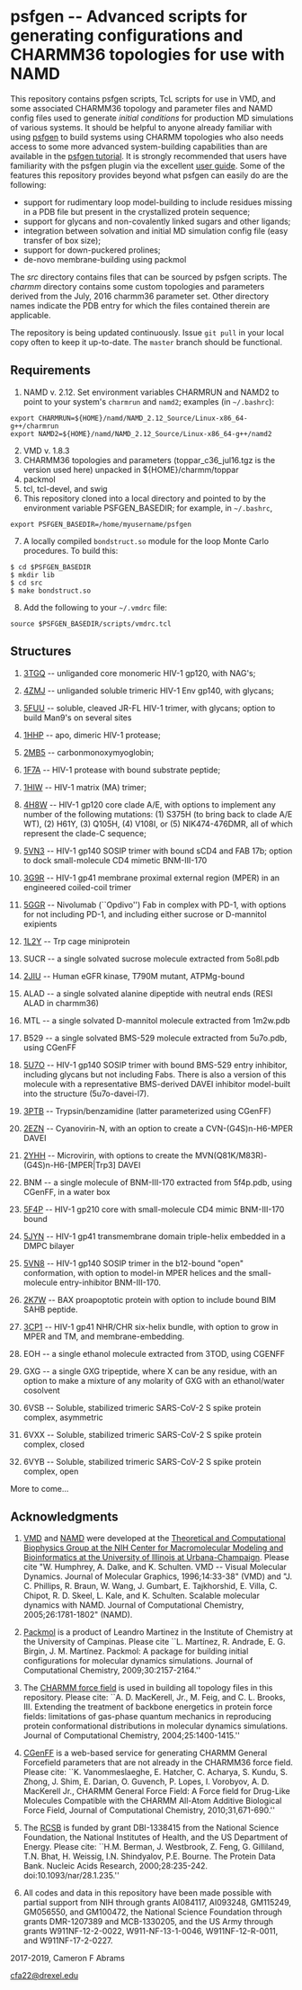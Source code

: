 # psfgen -- Advanced scripts for generating configurations and CHARMM36 topologies for use with NAMD

This repository contains psfgen scripts, TcL scripts for use in VMD, and some associated CHARMM36 topology and parameter files and NAMD config files used to generate _initial conditions_ for production MD simulations of various systems.  It should be helpful to anyone already familiar with using [psfgen](https://www.ks.uiuc.edu/Research/vmd/plugins/psfgen) to build systems using CHARMM topologies who also needs access to some more advanced system-building capabilities than are available in the [psfgen tutorial](https://www.ks.uiuc.edu/Research/namd/tutorial/NCSA2002/hands-on).  It is strongly recommended that users have familiarity with the psfgen plugin via the excellent [user guide](https://www.ks.uiuc.edu/Research/vmd/plugins/psfgen/ug.pdf). Some of the features this repository provides beyond what psfgen can easily do are the following:

* support for rudimentary loop model-building to include residues missing in a PDB file but present in the crystallized protein sequence;
* support for glycans and non-covalently linked sugars and other ligands;
* integration between solvation and initial MD simulation config file (easy transfer of box size);
* support for down-puckered prolines;
* de-novo membrane-building using packmol

The _src_ directory contains files that can be sourced by psfgen scripts.  The _charmm_ directory contains some custom topologies and parameters derived from the July, 2016 charmm36 parameter set.  Other directory names indicate the PDB entry for which the files contained therein are applicable.

The repository is being updated continuously.  Issue `git pull` in your local copy often to keep it up-to-date.  The `master` branch should be functional.

## Requirements

1. NAMD v. 2.12.  Set environment variables CHARMRUN and NAMD2 to point to your system's `charmrun` and `namd2`; examples (in `~/.bashrc`):
```
export CHARMRUN=${HOME}/namd/NAMD_2.12_Source/Linux-x86_64-g++/charmrun
export NAMD2=${HOME}/namd/NAMD_2.12_Source/Linux-x86_64-g++/namd2
```
2. VMD v. 1.8.3
3. CHARMM36 topologies and parameters (toppar_c36_jul16.tgz is the version used here) unpacked in ${HOME}/charmm/toppar
4. packmol
5. tcl, tcl-devel, and swig
6. This repository cloned into a local directory and pointed to by the environment variable PSFGEN_BASEDIR; for example, in `~/.bashrc`,
```
export PSFGEN_BASEDIR=/home/myusername/psfgen
```
7. A locally compiled `bondstruct.so` module for the loop Monte Carlo procedures.  To build this:

```
$ cd $PSFGEN_BASEDIR
$ mkdir lib
$ cd src
$ make bondstruct.so
```

8. Add the following to your `~/.vmdrc` file:
```
source $PSFGEN_BASEDIR/scripts/vmdrc.tcl
```

## Structures

1. [3TGQ](http://www.rcsb.org/pdb/explore/explore.do?structureId=3tgq) -- unliganded core monomeric HIV-1 gp120, with NAG's;

2. [4ZMJ](http://www.rcsb.org/pdb/explore/explore.do?structureId=4zmj) -- unliganded soluble trimeric HIV-1 Env gp140, with glycans;

3. [5FUU](http://www.rcsb.org/pdb/explore/explore.do?structureId=5fuu) -- soluble, cleaved JR-FL HIV-1 trimer, with glycans; option to build Man9's on several sites

4. [1HHP](http://www.rcsb.org/pdb/explore/explore.do?structureID=1hhp) -- apo, dimeric HIV-1 protease;

5. [2MB5](http://www.rcsb.org/pdb/explore/explore.do?structureID=2mb5) -- carbonmonoxymyoglobin;

6. [1F7A](http://www.rcsb.org/pdb/explore/explore.do?structureID=1f7a) -- HIV-1 protease with bound substrate peptide;

7. [1HIW](http://www.rcsb.org/pdb/explore/explore.do?structureID=1hiw) -- HIV-1 matrix (MA) trimer;

8. [4H8W](http://www.rcsb.org/pdb/explore/explore.do?structureID=4h8w) -- HIV-1 gp120 core clade A/E, with options to implement any number of the following mutations: (1) S375H (to bring back to clade A/E WT), (2) H61Y, (3) Q105H, (4) V108I, or (5) NIK474-476DMR, all of which represent the clade-C sequence;

9. [5VN3](http://www.rcsb.org/pdb/explore/explore.do?structureID=5vn3) -- HIV-1 gp140 SOSIP trimer with bound sCD4 and FAB 17b; option to dock small-molecule CD4 mimetic BNM-III-170

10. [3G9R](http://www.rcsb/org/pdb/explore/explore.do?structureID=3g9r) -- HIV-1 gp41 membrane proximal external region (MPER) in an engineered coiled-coil trimer  

11. [5GGR](http://www.rcsb.org/pdb/explore/explore.do?structureID=5ggr) -- Nivolumab (``Opdivo'') Fab in complex with PD-1, with options for not including PD-1, and including either sucrose or D-mannitol exipients

12. [1L2Y](http://www.rcsb.org/pdb/explore/explore.do?structureID=1l2y) -- Trp cage miniprotein

13. SUCR -- a single solvated sucrose molecule extracted from 5o8l.pdb

14. [2JIU](http://www.rcsb.org/pdb/explore.do?structureID=2jiu) -- Human eGFR kinase, T790M mutant, ATPMg-bound

15. ALAD -- a single solvated alanine dipeptide with neutral ends (RESI ALAD in charmm36)

16. MTL -- a single solvated D-mannitol molecule extracted from 1m2w.pdb

17. B529 -- a single solvated BMS-529 molecule extracted from 5u7o.pdb, using CGenFF

18. [5U7O](http://www.rcsb.org/pdb/explore/explore.do?structureID=5u7o) -- HIV-1 gp140 SOSIP trimer with bound BMS-529 entry inhibitor, including glycans but not including Fabs.  There is also a version of this molecule with a representative BMS-derived DAVEI inhibitor model-built into the structure (5u7o-davei-l7).

19. [3PTB](http://www.rcsb.org/pdb/explore/explore.do?structureID=3ptb) -- Trypsin/benzamidine (latter parameterized using CGenFF)

20. [2EZN](http://www.rcsb.org/pdb/explore/explore.do?structureID=2ezn) -- Cyanovirin-N, with an option to create a CVN-(G4S)n-H6-MPER DAVEI

21. [2YHH](http://www.rcsb.org/pdb/explore/explore.do?structureID=2yhh) -- Microvirin, with options to create the MVN(Q81K/M83R)-(G4S)n-H6-[MPER|Trp3] DAVEI

22. BNM -- a single molecule of BNM-III-170 extracted from 5f4p.pdb, using CGenFF, in a water box

23. [5F4P](http://www.rcsb.org/pdb/explore/explore.do?structureID=5f4p) -- HIV-1 gp210 core with small-molecule CD4 mimic BNM-III-170 bound

24. [5JYN](http://www.rcsb.org/pdb/explore/explore.do?structureID=5jyn) -- HIV-1 gp41 transmembrane domain triple-helix embedded in a DMPC bilayer

25. [5VN8](http://www.rcsb.org/pdb/explore/explore.do?structureID=5vn8) -- HIV-1 gp140 SOSIP trimer in the b12-bound "open" conformation, with option to model-in MPER helices and the small-molecule entry-inhibitor BNM-III-170.

26. [2K7W](http://www.rcsb.org/pdb/explore/explore.do?structureID=2k7w) -- BAX proapoptotic protein with option to include bound BIM SAHB peptide.

27. [3CP1](http://www.rcsb.org/pdb/explore/explore.do?structureID=3cp1) -- HIV-1 gp41 NHR/CHR six-helix bundle, with option to grow in MPER and TM, and membrane-embedding.

28. EOH -- a single ethanol molecule extracted from 3TOD, using CGENFF

29. GXG -- a single GXG tripeptide, where X can be any residue, with 
an option to make a mixture of any molarity of GXG with an ethanol/water
cosolvent

30. 6VSB -- Soluble, stabilized trimeric SARS-CoV-2 S spike protein complex, asymmetric

31. 6VXX -- Soluble, stabilized trimeric SARS-CoV-2 S spike protein complex, closed

32. 6VYB -- Soluble, stabilized trimeric SARS-CoV-2 S spike protein complex, open

More to come...

## Acknowledgments

1. [VMD](http://www.ks.uiuc.edu/Research/vmd) and [NAMD](http://www.ks.uiuc.edu/Research/namd) were developed at the [Theoretical and Computational Biophysics Group at the NIH Center for Macromolecular Modeling and Bioinformatics at the University of Illinois at Urbana-Champaign](http://www.ks.uiuc.edu).  Please cite "W. Humphrey, A. Dalke, and K. Schulten.  VMD -- Visual Molecular Dynamics. Journal of Molecular Graphics, 1996;14:33-38" (VMD) and "J. C. Phillips, R. Braun, W. Wang, J. Gumbart, E. Tajkhorshid, E. Villa, C. Chipot, R. D. Skeel, L. Kale, and K. Schulten. Scalable molecular dynamics with NAMD. Journal of Computational Chemistry, 2005;26:1781-1802" (NAMD).

2. [Packmol](https://www.ime.unicamp.br/~martinez/packmol/userguide.shtml) is a product of Leandro Martinez in the Institute of Chemistry at the University of Campinas.  Please cite ``L. Martínez, R. Andrade, E. G. Birgin, J. M. Martínez. Packmol: A package for building initial configurations for molecular dynamics simulations. Journal of Computational Chemistry, 2009;30:2157-2164.'' 

3. The [CHARMM force field](http://mackerell.umaryland.edu/charmm_ff.shtml) is used in building all topology files in this repository.  Please cite: ``A. D. MacKerell, Jr., M. Feig, and C. L. Brooks, III. Extending the treatment of backbone energetics in protein force fields: limitations of gas-phase quantum mechanics in reproducing protein conformational distributions in molecular dynamics simulations. Journal of Computational Chemistry, 2004;25:1400-1415.''

4. [CGenFF](https://cgenff.paramchem.org/) is a web-based service for generating CHARMM General Forcefield parameters that are not already in the CHARMM36 force field.  Please cite: ``K. Vanommeslaeghe, E. Hatcher, C. Acharya, S. Kundu, S. Zhong, J. Shim, E. Darian, O. Guvench, P. Lopes, I. Vorobyov, A. D. MacKerell Jr., CHARMM General Force Field: A Force field for Drug-Like Molecules Compatible with the CHARMM All-Atom Additive Biological Force Field, Journal of Computational Chemistry, 2010;31,671-690.'' 

5. The [RCSB](https://rcsb.org) is funded by grant DBI-1338415 from the National Science Foundation, the National Institutes of Health, and the US Department of Energy.  Please cite:  ``H.M. Berman, J. Westbrook, Z. Feng, G. Gilliland, T.N. Bhat, H. Weissig, I.N. Shindyalov, P.E. Bourne. The Protein Data Bank. Nucleic Acids Research, 2000;28:235-242. doi:10.1093/nar/28.1.235.''

6. All codes and data in this repository have been made possible with partial support from NIH through grants AI084117, AI093248, GM115249, GM056550, and GM100472, the National Science Foundation through grants DMR-1207389 and MCB-1330205, and the US Army through grants W911NF-12-2-0022, W911-NF-13-1-0046, W911NF-12-R-0011, and W911NF-17-2-0227.

2017-2019, Cameron F Abrams

cfa22@drexel.edu

